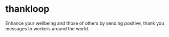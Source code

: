 # thankloop
Enhance your wellbeing and those of others by sending positive, thank you messages to workers around the world.
